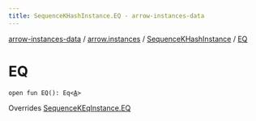 ```yaml
---
title: SequenceKHashInstance.EQ - arrow-instances-data
---
```


[arrow-instances-data](../../index.html) / [arrow.instances](../index.html) / [SequenceKHashInstance](index.html) / [EQ](./-e-q.html)

# EQ

`open fun EQ(): Eq<`[`A`](index.html#A)`>`

Overrides [SequenceKEqInstance.EQ](../-sequence-k-eq-instance/-e-q.html)


